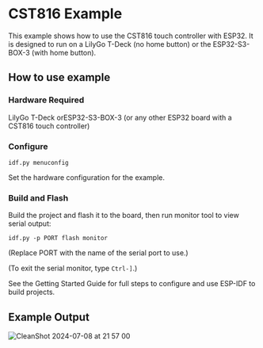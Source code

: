# CST816 Example

This example shows how to use the CST816 touch controller with ESP32. It is
designed to run on a LilyGo T-Deck (no home button) or the ESP32-S3-BOX-3 (with
home button).

## How to use example

### Hardware Required

LilyGo T-Deck orESP32-S3-BOX-3 (or any other ESP32 board with a CST816 touch controller)

### Configure

``` 
idf.py menuconfig
```

Set the hardware configuration for the example.

### Build and Flash

Build the project and flash it to the board, then run monitor tool to view serial output:

```
idf.py -p PORT flash monitor
```

(Replace PORT with the name of the serial port to use.)

(To exit the serial monitor, type ``Ctrl-]``.)

See the Getting Started Guide for full steps to configure and use ESP-IDF to build projects.

## Example Output

![CleanShot 2024-07-08 at 21 57 00](https://github.com/esp-cpp/espp/assets/213467/c275598a-0759-4d40-b22b-224d2197be8f)
